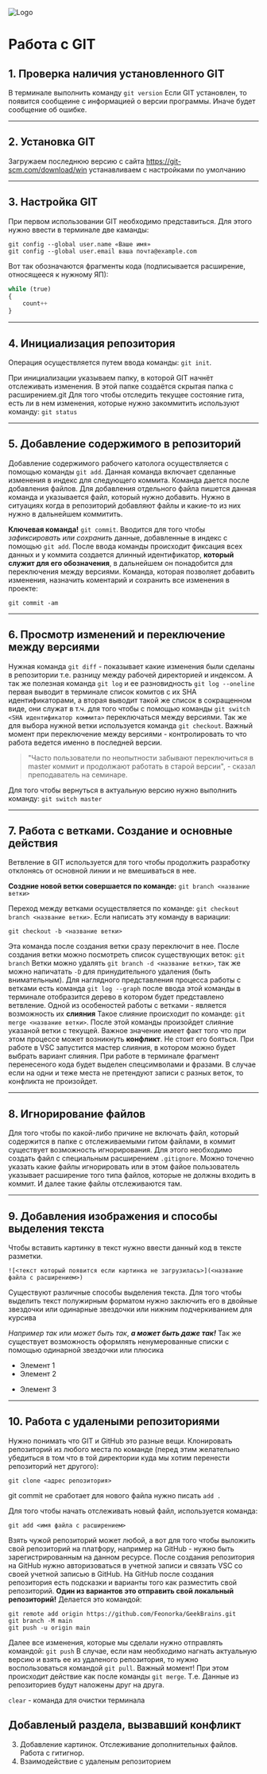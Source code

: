 ![Logo](mini.png)
# Работа с GIT

## 1. Проверка наличия установленного GIT
В терминале выполнить команду `git version`
Если GIT установлен, то появится сообщеине с информацией о версии программы. Иначе будет сообщение об ошибке.

---

## 2. Установка GIT
Загружаем последнюю версию с сайта
https://git-scm.com/download/win
устанавливаем с наcтройками по умолчанию

---

## 3. Настройка GIT
При первом использовании GIT необходимо представиться. Для этого нужно ввести в терминале две каманды:
```
git config --global user.name «Ваше имя»
git config --global user.email ваша почта@example.com
```
Вот так обозначаются фрагменты кода (подписывается расширение, относящееся к нужному ЯП):

```py
while (true)
{
    count++
}
```
---

## 4. Инициализация репозитория
Операция осуществляется путем ввода команды: `git init`.

При инициализации указываем папку, в которой GIT начнёт отслеживать изменения. В этой папке создаётся скрытая папка с расширением.git
Для того чтобы отследить текущее состояние гита, есть ли в нем изменения, которые нужно закоммитить используют команду: `git status`

---

## 5. Добавление содержимого в репозиторий
Добавление содержимого рабочего католога осуществляется с помощью команды `git add`. Данная команда включает сделанные изменения в индекс для следующего коммита. Команда дается после добавления файлов. Для добавления отдельного файла пишется данная команда и указывается файл, который нужно добавить. Нужно в ситуациях когда в репозиторий добавляют файлы и какие-то из них нужно в дальнейшем коммитить.

**Ключевая команда!**
`git commit`. Вводится для того чтобы *зафиксировать или сохранить* данные, добавленные в индекс с помощью `git add`. После ввода команды происходит фиксация всех данных и у коммита создается длинный идентификатор, **который служит для его обозначения**, в дальнейшем он понадобится для переключения между версиями.
Команда, которая позволяет добавить изменения, назначить коментарий и сохранить все изменения в проекте:
```
git commit -am
```

---

## 6. Просмотр изменений и переключение между версиями

Нужная команда `git diff` - показывает какие изменения были сделаны в репозитории т.е. разницу между рабочей директорией и индексом.
А так же полезная команда `git log` и ее разновидность `git log --oneline` первая выводит в терминале список комитов с их SHA идентификаторами, а вторая выводит такой же список в сокращенном виде, они служат в т.ч. для того чтобы с помощью команды `git switch <SHA идентификатор коммита>` переключаться между версиями. Так же для выбора нужной ветки используется команда `git checkout`.
Важный момент при переключение между версиями - контролировать то что работа ведется именно в последней версии.
> "Часто пользователи по неопытности забывают переключиться в master коммит и продолжают работать в старой версии", - сказал преподаватель на семинаре.

Для того чтобы вернуться в актуальную версию нужно выполнить команду: `git switch master`

---

## 7. Работа с ветками. Создание и основные действия
Ветвление в GIT используется для того чтобы продолжить разработку отклонясь от основной линии и не вмешиваться в нее.

**Создние новой ветки совершается по команде:** `git branch <название ветки>`

Переход между ветками осуществляется по команде: `git checkout branch <название ветки>`. Если написать эту команду в вариации:
```
git checkout -b <название ветки>
```
Эта команда после создания ветки сразу переключит в нее.
После создания ветки можно посмотреть список существующих веток: `git branch`
Ветки можно удалять `git branch -d <название ветки>`, так же можно напичатать `-D` для принудительного удаления (быть внимательным). Для наглядного представления процесса работы с ветками есть команда `git log --graph` после ввода этой команды в терминале отобразится дерево в котором будет представлено ветвление.
Одной из особеностей работы с ветками - является возможность их **слияния**
Такое слияние происходит по команде:
`git merge <название ветки>`. После этой команды произойдет слияние указаной ветки с текущей.
Важное значение имеет факт того что при этом процессе может возникнуть **конфликт**.
Не стоит его бояться. При работе в VSC запустится мастер слияния, в котором можно будет выбрать вариант слияния.
При работе в терминале фрагмент перенесеного кода будет выделен спецсимволами и фразами. В случае если на одни и теже места не претендуют записи с разных веток, то конфликта не произойдет.

---

## 8. Игнорирование файлов
Для того чтобы по какой-либо причине не включать файл, который содержится в папке с отслеживаемыми гитом файлами, в коммит существует возможность игнорирования.
Для этого необходимо создать файл с специальным расширением `.gitignore`. Можно точечно указать какие файлы игнорировать или в этом файое пользователь указывает расширение того типа файлов, которые не должны входить в коммит. И далее такие файлы отслеживаются там.

---

## 9. Добавления изображения и способы выделения текста
Чтобы вставить картинку в текст нужно ввести данный код в тексте разметки.

```
![<текст который появится если картинка не загрузилась>](<название файла c расширением>)
```

Существуют различные способы выделения текста. Для того чтобы выделить текст полужирным форматом нужно заключить его в двойные звездочки или одинарные звездочки или нижним подчеркиванием для курсива

*Например так* или _может быть так_, _**а может быть даже так!**_
Так же существует возможность оформлять ненумерованные списки с помощью одинарной звездочки или плюсика
* Элемент 1
* Элемент 2
+ Элемент 3

---

## 10. Работа с удалеными репозиториями

Нужно понимать что GIT и GitHub это разные вещи. Клонировать репозиторий из любого места по команде (перед этим желательно убедиться в том что в той директории куда мы хотим перенести репозиторий нет другого):
```
git clone <адрес репозитория>
```
git commit не сработает для нового файла
нужно писать `add .`

 Для того чтобы начать отслеживать новый файл, используется команда:
 ```
 git add <имя файла с расширением>
 ```

Взять чужой репозиторий может любой, а вот для того чтобы выложить свой репозиторий на платфору, например на GitHub - нужно быть зарегистрированным на данном ресурсе. После создания репозитория на GitHub нужно авторизоваться в учетной записи и связать VSC со своей учетной записью в GitHub.
На GitHub после создания репозитория есть подсказки и варианты того как разместить свой репозиторий. **Один из вариантов это отправить свой локальный репозиторий!**
Делается это командой:
```
git remote add origin https://github.com/Feonorka/GeekBrains.git
git branch -M main
git push -u origin main
```

Далее все изменения, которые мы сделали нужно отправлять командой: `git push`
В случае, если нам необходимо нагнать актуальную версию и взять ее из удаленого репозитория, то нужно воспользоваться командой `git pull`. Важный момент! При этом происходит действие как после команды `git merge`. Т.е. Данные из репозиториев будут наложены друг на друга.

`clear` - команда для очистки терминала

## Добавленый раздела, вызвавший конфликт
3. Добавление картинок. Отслеживание дополнительных файлов. Работа с гитигнор.
4. Взаимодействие с удаленым репозиторием